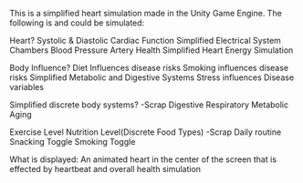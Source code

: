 This is a simplified heart simulation made in the Unity Game Engine.
The following is and could be simulated:

Heart? 
Systolic & Diastolic Cardiac Function
Simplified Electrical System
Chambers
Blood Pressure
Artery Health
Simplified Heart Energy Simulation

Body Influence? 
Diet Influences disease risks
Smoking influences disease risks
Simplified Metabolic and Digestive Systems
Stress influences Disease variables


Simplified discrete body systems? -Scrap
Digestive
Respiratory 
Metabolic
Aging

Exercise Level
Nutrition Level(Discrete Food Types) -Scrap
Daily routine
Snacking Toggle
Smoking Toggle


What is displayed:
An animated heart in the center of the screen that is effected by heartbeat and overall health simulation
